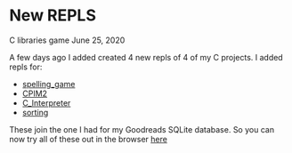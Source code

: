 # New REPLS
C libraries game
June 25, 2020

A few days ago I added created 4 new repls of 4 of my C projects.  I added repls
for:

* [spelling_game](https://github.com/rswinkle/spelling_game)
* [CPIM2](https://github.com/rswinkle/CPIM2)
* [C_Interpreter](https://github.com/rswinkle/C_Interpreter)
* [sorting](https://github.com/rswinkle/sorting)

These join the one I had for my Goodreads SQLite database.  So you can now try
all of these out in the browser [here](/projects/repls.html)
